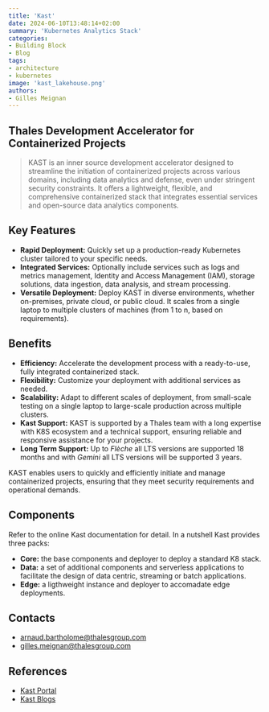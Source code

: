 ```yaml
---
title: 'Kast'
date: 2024-06-10T13:48:14+02:00
summary: 'Kubernetes Analytics Stack'
categories: 
- Building Block
- Blog
tags:
- architecture
- kubernetes
image: 'kast_lakehouse.png'
authors:
- Gilles Meignan
---
```


  ## Thales Development Accelerator for Containerized Projects

  > KAST is an inner source development accelerator designed to streamline the initiation of containerized projects across various domains, including data analytics and defense, even under stringent security constraints. It offers a lightweight, flexible, and comprehensive containerized stack that integrates essential services and open-source data analytics components.

  ## Key Features

  - **Rapid Deployment:** Quickly set up a production-ready Kubernetes cluster tailored to your specific needs.
  - **Integrated Services:** Optionally include services such as logs and metrics management, Identity and Access Management (IAM), storage solutions, data ingestion, data analysis, and stream processing.
  - **Versatile Deployment:** Deploy KAST in diverse environments, whether on-premises, private cloud, or public cloud. It scales from a single laptop to multiple clusters of machines (from 1 to n, based on requirements).

  ## Benefits

  - **Efficiency:** Accelerate the development process with a ready-to-use, fully integrated containerized stack.
  - **Flexibility:** Customize your deployment with additional services as needed.
  - **Scalability:** Adapt to different scales of deployment, from small-scale testing on a single laptop to large-scale production across multiple clusters.
  - **Kast Support:** KAST is supported by a Thales team with a long expertise with K8S ecosystem and a technical support, ensuring reliable and responsive assistance for your projects.
  - **Long Term Support:** Up to *Flèche* all LTS versions are supported 18 months and with *Gemini* all LTS versions will be supported 3 years.

  KAST enables users to quickly and efficiently initiate and manage containerized projects, 
  ensuring that they meet security requirements and operational demands.

  ## Components

  Refer to the online Kast documentation for detail. In a nutshell Kast provides three packs: 

  - **Core:** the base components and deployer to deploy a standard K8 stack. 
  - **Data:** a set of additional components and serverless applications to facilitate the design of data centric, streaming or batch applications.
  - **Edge:** a ligthweight instance and deployer to accomadate edge deployments. 

## Contacts

- arnaud.bartholome@thalesgroup.com
- gilles.meignan@thalesgroup.com

## References

- [Kast Portal](https://kast-portal.dpsc-thales.fr/)
- [Kast Blogs](https://kast-portal.dpsc-thales.fr/static/files/kast-documentation/snapshot/SNAPSHOT/blog/index.html)




